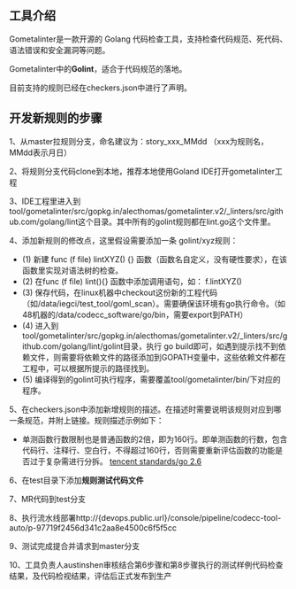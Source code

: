 ## 工具介绍

Gometalinter是一款开源的 Golang 代码检查工具，支持检查代码规范、死代码、语法错误和安全漏洞等问题。

Gometalinter中的**Golint**，适合于代码规范的落地。

目前支持的规则已经在checkers.json中进行了声明。

## 开发新规则的步骤

1、从master拉规则分支，命名建议为：story_xxx_MMdd （xxx为规则名，MMdd表示月日）

2、将规则分支代码clone到本地，推荐本地使用Goland IDE打开gometalinter工程

3、IDE工程里进入到tool/gometalinter/src/gopkg.in/alecthomas/gometalinter.v2/_linters/src/github.com/golang/lint这个目录。其中所有的golint规则都在lint.go这个文件里。

4、添加新规则的修改点，这里假设需要添加一条 golint/xyz规则：

 - (1)  新建 func (f file) lintXYZ() {} 函数（函数名自定义，没有硬性要求），在该函数里实现对语法树的检查。
 - (2)  在func (f file) lint(){} 函数中添加调用语句，如： f.lintXYZ()
 - (3)  保存代码，在linux机器中checkout这份新的工程代码（如/data/iegci/test_tool/goml_scan）。需要确保该环境有go执行命令。（如48机器的/data/codecc_software/go/bin，需要export到PATH）
 - (4)  进入到tool/gometalinter/src/gopkg.in/alecthomas/gometalinter.v2/_linters/src/github.com/golang/lint/golint目录，执行 go build即可，如遇到提示找不到依赖文件，则需要将依赖文件的路径添加到GOPATH变量中，这些依赖文件都在工程中，可以根据所提示的路径找到。
 - (5)  编译得到的golint可执行程序，需要覆盖tool/gometalinter/bin/下对应的程序。

5、在checkers.json中添加新增规则的描述。在描述时需要说明该规则对应到哪一条规范，并附上链接。规则描述示例如下：
- 单测函数行数限制也是普通函数的2倍，即为160行。即单测函数的行数，包含代码行、注释行、空白行，不得超过160行，否则需要重新评估函数的功能是否过于复杂需进行分拆。  [tencent standards/go 2.6](https://{github.com/xxxxx}/standards/go#26-%E5%BF%85%E9%A1%BB%E5%8D%95%E5%85%83%E6%B5%8B%E8%AF%95)

6、在test目录下添加**规则测试代码文件**

7、MR代码到test分支

8、执行流水线部署http://{devops.public.url}/console/pipeline/codecc-tool-auto/p-97719f2456d341c2aa8e4500c6f5f5cc

9、测试完成提合并请求到master分支

10、工具负责人austinshen审核结合第6步骤和第8步骤执行的测试样例代码检查结果，及代码检视结果，评估后正式发布到生产
